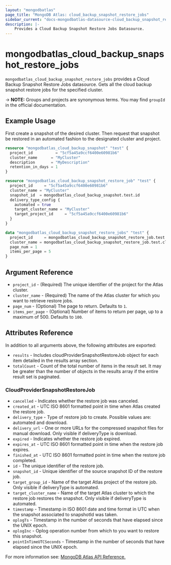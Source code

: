 ```yaml
---
layout: "mongodbatlas"
page_title: "MongoDB Atlas: cloud_backup_snapshot_restore_jobs"
sidebar_current: "docs-mongodbatlas-datasource-cloud_backup_snapshot_restore_jobs"
description: |-
    Provides a Cloud Backup Snapshot Restore Jobs Datasource.
---
```


# mongodbatlas_cloud_backup_snapshot_restore_jobs

`mongodbatlas_cloud_backup_snapshot_restore_jobs` provides a Cloud Backup Snapshot Restore Jobs datasource. Gets all the cloud backup snapshot restore jobs for the specified cluster.

-> **NOTE:** Groups and projects are synonymous terms. You may find `groupId` in the official documentation.

## Example Usage
First create a snapshot of the desired cluster. Then request that snapshot be restored in an automated fashion to the designated cluster and project.

```terraform
resource "mongodbatlas_cloud_backup_snapshot" "test" {
  project_id          = "5cf5a45a9ccf6400e60981b6"
  cluster_name      = "MyCluster"
  description       = "MyDescription"
  retention_in_days = 1
}

resource "mongodbatlas_cloud_backup_snapshot_restore_job" "test" {
  project_id     = "5cf5a45a9ccf6400e60981b6"
  cluster_name = "MyCluster"
  snapshot_id  = mongodbatlas_cloud_backup_snapshot.test.id
  delivery_type_config {
    automated = true
    target_cluster_name = "MyCluster"
    target_project_id     = "5cf5a45a9ccf6400e60981b6"
  }
}

data "mongodbatlas_cloud_backup_snapshot_restore_jobs" "test" {
  project_id     = mongodbatlas_cloud_backup_snapshot_restore_job.test.project_id
  cluster_name = mongodbatlas_cloud_backup_snapshot_restore_job.test.cluster_name
  page_num = 1
  items_per_page = 5
}
```

## Argument Reference

* `project_id` - (Required) The unique identifier of the project for the Atlas cluster.
* `cluster_name` - (Required) The name of the Atlas cluster for which you want to retrieve restore jobs.
* `page_num` - (Optional)  	The page to return. Defaults to `1`.
* `items_per_page` - (Optional) Number of items to return per page, up to a maximum of 500. Defaults to `100`.

## Attributes Reference

In addition to all arguments above, the following attributes are exported:

* `results` - Includes cloudProviderSnapshotRestoreJob object for each item detailed in the results array section.
* `totalCount` - Count of the total number of items in the result set. It may be greater than the number of objects in the results array if the entire result set is paginated.

### CloudProviderSnapshotRestoreJob

* `cancelled` -	Indicates whether the restore job was canceled.
* `created_at` -	UTC ISO 8601 formatted point in time when Atlas created the restore job.
* `delivery_type` - Type of restore job to create. Possible values are: automated and download.
* `delivery_url` -	One or more URLs for the compressed snapshot files for manual download. Only visible if deliveryType is download.
* `expired` -	Indicates whether the restore job expired.
* `expires_at` -	UTC ISO 8601 formatted point in time when the restore job expires.
* `finished_at` -	UTC ISO 8601 formatted point in time when the restore job completed.
* `id` -	The unique identifier of the restore job.
* `snapshot_id` -	Unique identifier of the source snapshot ID of the restore job.
* `target_group_id` -	Name of the target Atlas project of the restore job. Only visible if deliveryType is automated.
* `target_cluster_name` -	Name of the target Atlas cluster to which the restore job restores the snapshot. Only visible if deliveryType is automated.
* `timestamp` - Timestamp in ISO 8601 date and time format in UTC when the snapshot associated to snapshotId was taken.
* `oplogTs` - Timestamp in the number of seconds that have elapsed since the UNIX epoch.
* `oplogInc` - Oplog operation number from which to you want to restore this snapshot. 
* `pointInTimeUTCSeconds` - Timestamp in the number of seconds that have elapsed since the UNIX epoch.


For more information see: [MongoDB Atlas API Reference.](https://docs.atlas.mongodb.com/reference/api/cloud-backup/restore/get-all-restore-jobs/)